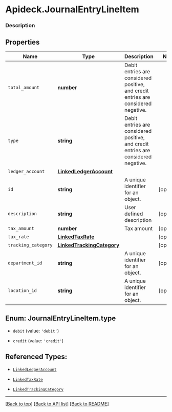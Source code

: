 # Apideck.JournalEntryLineItem

### Description

## Properties
Name | Type | Description | Notes
------------ | ------------- | ------------- | -------------
`total_amount` | **number** | Debit entries are considered positive, and credit entries are considered negative. | 
`type` | **string** | Debit entries are considered positive, and credit entries are considered negative. | 
`ledger_account` | [**LinkedLedgerAccount**](LinkedLedgerAccount.md) |  | 
`id` | **string** | A unique identifier for an object. | [optional] 
`description` | **string** | User defined description | [optional] 
`tax_amount` | **number** | Tax amount | [optional] 
`tax_rate` | [**LinkedTaxRate**](LinkedTaxRate.md) |  | [optional] 
`tracking_category` | [**LinkedTrackingCategory**](LinkedTrackingCategory.md) |  | [optional] 
`department_id` | **string** | A unique identifier for an object. | [optional] 
`location_id` | **string** | A unique identifier for an object. | [optional] 





<a name="JournalEntryLineItemType"></a>
## Enum: JournalEntryLineItem.type


* `debit` (value: `'debit'`)

* `credit` (value: `'credit'`)




## Referenced Types:


* [`LinkedLedgerAccount`](LinkedLedgerAccount.md)



* [`LinkedTaxRate`](LinkedTaxRate.md)
* [`LinkedTrackingCategory`](LinkedTrackingCategory.md)



---

[[Back to top]](#) [[Back to API list]](../../../../README.md#documentation-for-api-endpoints) [[Back to README]](../../../../README.md)


